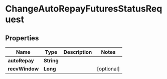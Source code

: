 

# ChangeAutoRepayFuturesStatusRequest


## Properties

| Name | Type | Description | Notes |
|------------ | ------------- | ------------- | -------------|
|**autoRepay** | **String** |  |  |
|**recvWindow** | **Long** |  |  [optional] |



